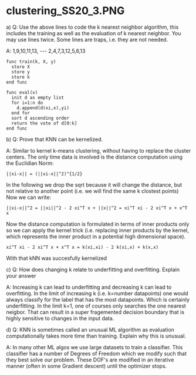 # clustering_SS20_3.PNG

a) Q: Use the above lines to code the k nearest neighbor algorithm, this includes the training
as well as the evaluation of k nearest neighbor. You may use lines twice. Some lines are
traps, i.e. they are not needed.

A: 1,9,10,11,13, ---  2,4,7,3,12,5,6,13
```
func train(k, X, y)
  store X
  store y
  store k
end func
```
```
func eval(x)
  init d as empty list
  for i=1:n do
    d.append(d(xi,x),yi)
  end for
  sort d ascending order
  return the vote of d[0:k]
end func
```

b) Q: Prove that KNN can be kernelized.

A: Similar to kernel k-means clustering, without having to replace the cluster centers.
The only time data is involved is the distance computation using the Euclidian Norm:
```
||xi-x|| = (||xi-x||^2)^{1/2}
```
In the following we drop the sqrt because it will change the distance, but not relative to another point (i.e. we will find the same k clostest points)
Now we can write:
```
||xi-x||^2 = ||xi||^2 - 2 xi^T x + ||x||^2 = xi^T xi - 2 xi^T x + x^T x
```
Now the distance computation is formulated in terms of inner products only so we can apply the kernel trick (i.e. replacing inner products by the kernel, which represents the inner product in a potential high dimensional space).
```
xi^T xi - 2 xi^T x + x^T x = k(xi,xi) - 2 k(xi,x) + k(x,x)
```
With that kNN was succesfully kernelized

c) Q: How does changing k relate to underfitting and overfitting. Explain your answer

A: Increasing k can lead to underfitting and decreasing k can lead to overfitting.
In the limit of increasing k (i.e. k=number datapoints) one would always classify for the label that has the most datapoints. Which is certainly underfitting.
In the limit k=1, one of courses only searches the one nearest neigbor. That can result in a super fragemented decision boundary that is highly sensitive to changes in the input data.

d) Q: KNN is sometimes called an unusual ML algorithm as evaluation computationally takes
more time than training. Explain why this is unusual.

A: In many other ML algos we use large datasets to train a classifier.
This classifier has a number of Degrees of Freedom which we modify such that they best solve our problem.
These DOF's are modified in an iterative manner (often in some Gradient descent) until the optimizer stops.
